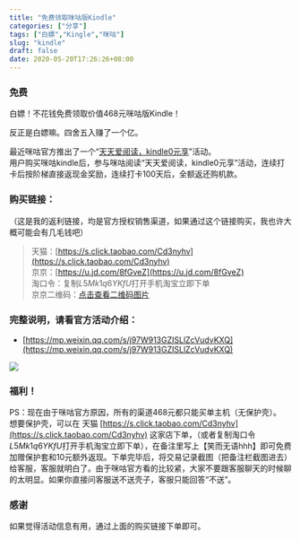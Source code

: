```yaml
---
title: "免费领取咪咕版Kindle"
categories: ["分享"]
tags: ["白嫖","Kingle","咪咕"]
slug: "kindle"
draft: false
date: 2020-05-20T17:26:26+08:00
---
```


### 免费
白嫖！不花钱免费领取价值468元咪咕版Kindle！

反正是白嫖嘛。四舍五入赚了一个亿。

最近咪咕官方推出了一个“[天天爱阅读，kindle0元享](https://mp.weixin.qq.com/s/j97W913GZISLlZcVudvKXQ)”活动。  
用户购买咪咕kindle后，参与咪咕阅读“天天爱阅读，kindle0元享”活动，连续打卡后按阶梯直接返现金奖励，连续打卡100天后，全额返还购机款。

### 购买链接：
（这是我的返利链接，均是官方授权销售渠道，如果通过这个链接购买，我也许大概可能会有几毛钱吧）
> 天猫：[https://s.click.taobao.com/Cd3nyhv](https://s.click.taobao.com/Cd3nyhv)  
> 京京：[https://u.jd.com/8fGveZ](https://u.jd.com/8fGveZ)  
> 淘口令：复制$L5Mk1q6YKfU$打开手机淘宝立即下单  
> 京京二维码：[点击查看二维码图片](https://cdn.jsdelivr.net/gh/eallion/eallion.github.io@master/images/2020/05/kindleqr.png)  

### 完整说明，请看官方活动介绍：
- [https://mp.weixin.qq.com/s/j97W913GZISLlZcVudvKXQ](https://mp.weixin.qq.com/s/j97W913GZISLlZcVudvKXQ)

![](https://cdn.jsdelivr.net/gh/eallion/eallion.github.io@master/images/2020/05/kindle.png)

### 福利！  
PS：现在由于咪咕官方原因，所有的渠道468元都只能买单主机（无保护壳）。  
想要保护壳，可以在 天猫 [https://s.click.taobao.com/Cd3nyhv](https://s.click.taobao.com/Cd3nyhv)  这家店下单，（或者复制淘口令$L5Mk1q6YKfU$打开手机淘宝立即下单），在备注里写上【笑而无语hhh】即可免费加赠保护套和10元额外返现。下单完毕后，将交易记录截图（把备注栏截图进去）给客服，客服就明白了。由于咪咕官方看的比较紧，大家不要跟客服聊天的时候聊的太明显。如果你直接问客服送不送壳子，客服只能回答“不送”。

### 感谢
如果觉得活动信息有用，通过上面的购买链接下单即可。